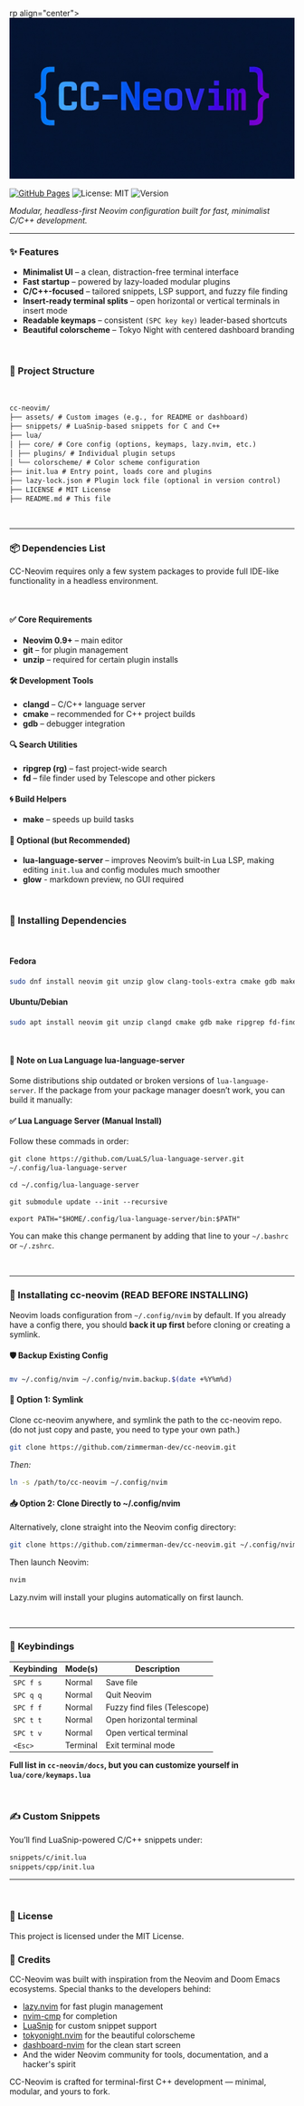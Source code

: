rp align="center">
    <img src="assets/cc-neovim.jpg" alt="cc-neovim logo" />
</p>

[![GitHub Pages](https://img.shields.io/badge/View%20Site-cc--neovim-blue?style=flat-square)](https://zimmerman-dev.github.io/cc-neovim)
![License: MIT](https://img.shields.io/badge/License-MIT-green?style=flat-square)
![Version](https://img.shields.io/github/v/tag/zimmerman-dev/cc-neovim?label=version&style=flat-square)


_Modular, headless-first Neovim configuration built for fast, minimalist C/C++ development._

---

### ✨ Features

- **Minimalist UI** – a clean, distraction-free terminal interface
- **Fast startup** – powered by lazy-loaded modular plugins
- **C/C++-focused** – tailored snippets, LSP support, and fuzzy file finding
- **Insert-ready terminal splits** – open horizontal or vertical terminals in insert mode
- **Readable keymaps** – consistent `(SPC key key)` leader-based shortcuts
- **Beautiful colorscheme** – Tokyo Night with centered dashboard branding

&nbsp;

### 📁 Project Structure

&nbsp;

```
cc-neovim/
├── assets/ # Custom images (e.g., for README or dashboard)
├── snippets/ # LuaSnip-based snippets for C and C++
├── lua/
│ ├── core/ # Core config (options, keymaps, lazy.nvim, etc.)
│ ├── plugins/ # Individual plugin setups
│ └── colorscheme/ # Color scheme configuration
├── init.lua # Entry point, loads core and plugins
├── lazy-lock.json # Plugin lock file (optional in version control)
├── LICENSE # MIT License
├── README.md # This file

```
 &nbsp;

---

### 📦 Dependencies List

CC-Neovim requires only a few system packages to provide full IDE-like functionality in a headless environment.

&nbsp;


#### ✅ Core Requirements
- **Neovim 0.9+** – main editor
- **git** – for plugin management
- **unzip** – required for certain plugin installs

#### 🛠 Development Tools
- **clangd** – C/C++ language server
- **cmake** – recommended for C++ project builds
- **gdb** – debugger integration

#### 🔍 Search Utilities
- **ripgrep (rg)** – fast project-wide search
- **fd** – file finder used by Telescope and other pickers

#### 🌀 Build Helpers
- **make** – speeds up build tasks

#### 🌙 Optional (but Recommended)
- **lua-language-server** – improves Neovim’s built-in Lua LSP, making editing `init.lua` and config modules much smoother
- **glow** - markdown preview, no GUI required

&nbsp;


### 🔹 Installing Dependencies

&nbsp;


#### Fedora
```bash
sudo dnf install neovim git unzip glow clang-tools-extra cmake gdb make ripgrep fd-find lua-language-server
```

#### Ubuntu/Debian
```bash
sudo apt install neovim git unzip clangd cmake gdb make ripgrep fd-find lua-language-server
```

&nbsp;

#### 📌 Note on Lua Language lua-language-server

Some distributions ship outdated or broken versions of `lua-language-server`.
If the package from your package manager doesn’t work, you can build it manually:

#### ✅ Lua Language Server (Manual Install)

Follow these commads in order:
```
git clone https://github.com/LuaLS/lua-language-server.git ~/.config/lua-language-server
```
```
cd ~/.config/lua-language-server
```
```
git submodule update --init --recursive
```
```
export PATH="$HOME/.config/lua-language-server/bin:$PATH"
```
You can make this change permanent by adding that line to your `~/.bashrc` or `~/.zshrc`.

&nbsp;

---


### 🔧 Installating cc-neovim (READ BEFORE INSTALLING)

Neovim loads configuration from `~/.config/nvim` by default.
If you already have a config there, you should **back it up first** before cloning or creating a symlink.


#### 🛡️ Backup Existing Config
```bash
mv ~/.config/nvim ~/.config/nvim.backup.$(date +%Y%m%d)
```


#### 🔗 Option 1: Symlink

Clone cc-neovim anywhere, and symlink the path to the cc-neovim repo. (do not just copy and paste, you need to type your own path.)

```bash
git clone https://github.com/zimmerman-dev/cc-neovim.git
```
*Then:*
```bash
ln -s /path/to/cc-neovim ~/.config/nvim
```

#### 📥 Option 2: Clone Directly to ~/.config/nvim

Alternatively, clone straight into the Neovim config directory:

```bash
git clone https://github.com/zimmerman-dev/cc-neovim.git ~/.config/nvim
```

Then launch Neovim:

```bash
nvim
```
Lazy.nvim will install your plugins automatically on first launch.


&nbsp;


---

### 🎹 Keybindings

| Keybinding           | Mode(s)      | Description                            |
|----------------------|--------------|----------------------------------------|
| `SPC f s`            | Normal       | Save file                              |
| `SPC q q`            | Normal       | Quit Neovim                            |
| `SPC f f`            | Normal       | Fuzzy find files (Telescope)           |
| `SPC t t`            | Normal       | Open horizontal terminal               |
| `SPC t v`            | Normal       | Open vertical terminal                 |
| `<Esc>`              | Terminal     | Exit terminal mode                     |

**Full list in `cc-neovim/docs`, but you can customize yourself in `lua/core/keymaps.lua`**


&nbsp;


### ✍️ Custom Snippets

You’ll find LuaSnip-powered C/C++ snippets under:

```bash
snippets/c/init.lua
snippets/cpp/init.lua

```


---

 <br>

### 📜 License
This project is licensed under the MIT License.


### 🪪 Credits

CC-Neovim was built with inspiration from the Neovim and Doom Emacs ecosystems.
Special thanks to the developers behind:

- [lazy.nvim](https://github.com/folke/lazy.nvim) for fast plugin management
- [nvim-cmp](https://github.com/hrsh7th/nvim-cmp) for completion
- [LuaSnip](https://github.com/L3MON4D3/LuaSnip) for custom snippet support
- [tokyonight.nvim](https://github.com/folke/tokyonight.nvim) for the beautiful colorscheme
- [dashboard-nvim](https://github.com/nvimdev/dashboard-nvim) for the clean start screen
- And the wider Neovim community for tools, documentation, and a hacker's spirit

CC-Neovim is crafted for terminal-first C++ development — minimal, modular, and yours to fork.

